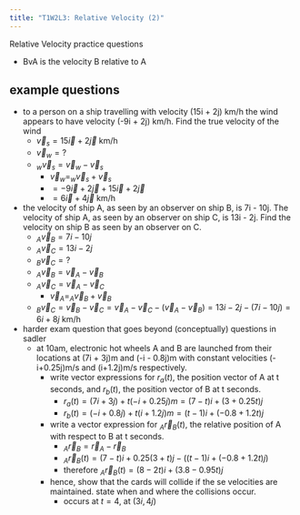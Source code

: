 ```yaml
---
title: "T1W2L3: Relative Velocity (2)"
---
```


Relative Velocity practice questions
- BvA is the velocity B relative to A
## example questions
- to a person on a ship travelling with velocity (15i + 2j) km/h the wind appears to have velocity (-9i + 2j) km/h. Find the true velocity of the wind
	- $\vec{v}_{s} = 15\vec{i} + 2\vec{j}$ km/h
	- $\vec{v}_{w}=?$
	- $_{w}\vec{v}_{s}=\vec{v}_{w}-\vec{v}_{s}$
		- $\vec{v}_{w}=_{w}\vec{v}_{s}+\vec{v}_{s}$
		- $=-9\vec{i}+2\vec{j}+15\vec{i}+2\vec{j}$
		- $=6\vec{i}+4\vec{j}$ km/h
- the velocity of ship A, as seen by an observer on ship B, is 7i - 10j. The velocity of ship A, as seen by an observer on ship C, is 13i - 2j. Find the velocity on ship B as seen by an observer on C.
	- $_{A}\vec{v}_{B}=7i-10j$
	- $_{A}\vec{v}_{C}=13i-2j$
	- $_{B}\vec{v}_{C}=?$
	- $_{A}\vec{v}_{B}=\vec{v}_{A}-\vec{v}_{B}$
	- $_{A}\vec{v}_{C}=\vec{v}_{A}-\vec{v}_{C}$
		- $\vec{v}_{A}=_{A}\vec{v}_{B}+\vec{v}_{B}$
	- $_{B}\vec{v}_{C}=\vec{v}_{B}-\vec{v}_{C}=\vec{v}_{A}-\vec{v}_{C}-(\vec{v}_{A}-\vec{v}_{B})=13i-2j-(7i-10j)=6i+8j$ km/h
- harder exam question that goes beyond (conceptually) questions in sadler
	- at 10am, electronic hot wheels A and B are launched from their locations at (7i + 3j)m and (-i - 0.8j)m with constant velocities (-i+0.25j)m/s and (i+1.2j)m/s respectively.
		- write vector expressions for $r_{a}(t)$, the position vector of A at t seconds, and $r_{b}(t)$, the position vector of B at t seconds.
			- $r_{a}(t)=(7i+3j)+t(-i+0.25j)m=(7-t)i+(3+0.25t)j$
			- $r_{b}(t)=(-i+0.8j)+t(i+1.2j)m=(t-1)i+(-0.8+1.2t)j$
		- write a vector expression for $_{A}\vec{r}_{B}(t)$, the relative position of A with respect to B at t seconds.
			- $_{A}\vec{r}_{B}=\vec{r}_{A}-\vec{r}_{B}$
			- $_{A}\vec{r}_{B}(t)=(7-t)i+0.25(3+t)j-((t-1)i+(-0.8+1.2t)j)$
			- therefore $_{A}\vec{r}_{B}(t)=(8-2t)i+(3.8-0.95t)j$
		- hence, show that the cards will collide if the se velocities are maintained. state when and where the collisions occur.
			- occurs at $t=4$, at $(3i, 4j)$